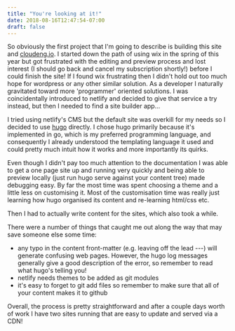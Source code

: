 ```yaml
---
title: "You're looking at it!"
date: 2018-08-16T12:47:54-07:00
draft: false
---
```


So obviously the first project that I'm going to describe is building this
site and [cloudeng.io](https://cloudeng.io). I started down the path of using
wix in the spring of this year but got frustrated with the editing and preview
process and lost interest (I should go back and cancel my subscription shortly!)
before I could finish the site! If I found wix frustrating then I didn't hold
out too much hope for wordpress or any other similar solution. As a developer
I naturally gravitated toward more 'programmer' oriented solutions. I was
coincidentally introduced to netlify and decided to give that service a try
instead, but then I needed to find a site builder app...

I tried using netlify's CMS but the default site was overkill for my needs so
I decided to use [hugo](https://gohugo.io) directly. I chose hugo primarily
because it's implemented in go, which is my preferred programming language, and
consequently I already understood the templating language it used and could
pretty much intuit how it works and more importantly its quirks.

Even though I didn't pay too much attention to the documentation I was able
to get a one page site up and running very quickly and being able to preview
locally (just run hugo serve against your content tree) made debugging easy.
By far the most time was spent choosing a theme and a little less on
customising it. Most of the customisation time was really just learning how
hugo organised its content and re-learning html/css etc.

Then I had to actually write content for the sites, which also took a while.

There were a number of things that caught me out along the way that
may save someone else some time:

- any typo in the content front-matter (e.g. leaving off the lead ---) will
generate confusing web pages. However, the hugo log messages generally give
a good description of the error, so remember to read what hugo's telling you!
- netlify needs themes to be added as git modules
- it's easy to forget to git add files so remember to make sure that all of your
content makes it to github


Overall, the process is pretty straightforward and after a couple days worth
of work I have two sites running that are easy to update and served via
a CDN!

